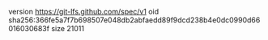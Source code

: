 version https://git-lfs.github.com/spec/v1
oid sha256:366fe5a7f7b698507e048db2abfaedd89f9dcd238b4e0dc0990d66016030683f
size 21011
